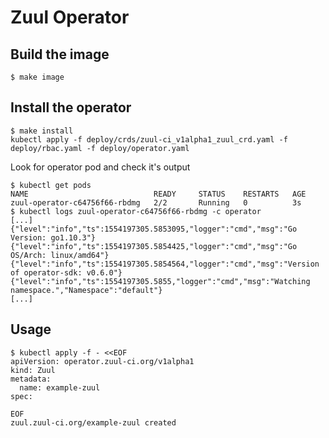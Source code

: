 Zuul Operator
=============

## Build the image

```shell
$ make image
```

## Install the operator

```shell
$ make install
kubectl apply -f deploy/crds/zuul-ci_v1alpha1_zuul_crd.yaml -f deploy/rbac.yaml -f deploy/operator.yaml
```

Look for operator pod and check it's output

```shell
$ kubectl get pods
NAME                            READY     STATUS    RESTARTS   AGE
zuul-operator-c64756f66-rbdmg   2/2       Running   0          3s
$ kubectl logs zuul-operator-c64756f66-rbdmg -c operator
[...]
{"level":"info","ts":1554197305.5853095,"logger":"cmd","msg":"Go Version: go1.10.3"}
{"level":"info","ts":1554197305.5854425,"logger":"cmd","msg":"Go OS/Arch: linux/amd64"}
{"level":"info","ts":1554197305.5854564,"logger":"cmd","msg":"Version of operator-sdk: v0.6.0"}
{"level":"info","ts":1554197305.5855,"logger":"cmd","msg":"Watching namespace.","Namespace":"default"}
[...]
```

## Usage

```
$ kubectl apply -f - <<EOF
apiVersion: operator.zuul-ci.org/v1alpha1
kind: Zuul
metadata:
  name: example-zuul
spec:

EOF
zuul.zuul-ci.org/example-zuul created
```
